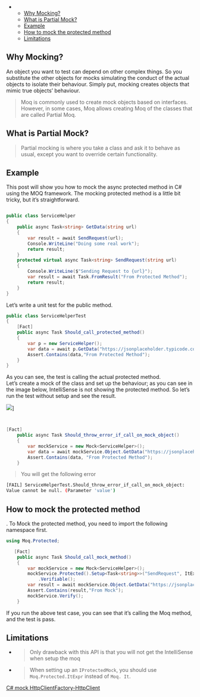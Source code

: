 -   -   [Why Mocking?](https://www.codeguru.co.in/2021/05/c-mock-protected-async-method-using-moq.html#why-mocking)
    -   [What is Partial Mock?](https://www.codeguru.co.in/2021/05/c-mock-protected-async-method-using-moq.html#what-is-partial-mock)
    -   [Example](https://www.codeguru.co.in/2021/05/c-mock-protected-async-method-using-moq.html#example)
    -   [How to mock the protected method](https://www.codeguru.co.in/2021/05/c-mock-protected-async-method-using-moq.html#how-to-mock-the-protected-method)
    -   [Limitations](https://www.codeguru.co.in/2021/05/c-mock-protected-async-method-using-moq.html#limitations)

## Why Mocking?

An object you want to test can depend on other complex things. So you substitute the other objects for mocks simulating the conduct of the actual objects to isolate their behaviour. Simply put, mocking creates objects that mimic true objects’ behaviour.

> Moq is commonly used to create mock objects based on interfaces.  
> However, in some cases, Moq allows creating Moq of the classes that are called Partial Moq.

## What is Partial Mock?

> Partial mocking is where you take a class and ask it to behave as usual, except you want to override certain functionality.

## Example

This post will show you how to mock the async protected method in C# using the MOQ framework. The mocking protected method is a little bit tricky, but it’s straightforward.

```csharp

public class ServiceHelper
{
	public async Task<string> GetData(string url)
	{
		var result = await SendRequest(url);
		Console.WriteLine("Doing some real work");
		return result;
	}
	protected virtual async Task<string> SendRequest(string url)
	{
		Console.WriteLine($"Sending Request to {url}");
		var result = await Task.FromResult("From Protected Method");
		return result;
	}
}


```

Let’s write a unit test for the public method.

```csharp
public class ServiceHelperTest
{
	[Fact]
	public async Task Should_call_protected_method()
	{
		var p = new ServiceHelper();
		var data = await p.GetData("https://jsonplaceholder.typicode.com/todos/1");
		Assert.Contains(data,"From Protected Method");
	}
}


```

As you can see, the test is calling the actual protected method.  
Let’s create a mock of the class and set up the behaviour; as you can see in the image below, IntelliSense is not showing the protected method. So let’s run the test without setup and see the result.

![](https://lh3.googleusercontent.com/-IPUaeQ6KFj8/YK-J2GKl4dI/AAAAAAAAOsI/4n_VNBMEwJETRzr__tPxxs6bU5rgJZLDACLcBGAsYHQ/s16000-rw/image.png)]

```csharp


[Fact]
	public async Task Should_throw_error_if_call_on_mock_object()
	{
		var mockService = new Mock<ServiceHelper>();
		var data = await mockService.Object.GetData("https://jsonplaceholder.typicode.com/todos/1");
		Assert.Contains(data, "From Protected Method");
	}

```

> You will get the following error

```bash
[FAIL] ServiceHelperTest.Should_throw_error_if_call_on_mock_object: 
Value cannot be null. (Parameter 'value')

```

## How to mock the protected method

. To Mock the protected method, you need to import the following namespace first.

```csharp
using Moq.Protected;

```

```csharp
   [Fact]
	public async Task Should_call_mock_method()
	{
		var mockService = new Mock<ServiceHelper>();
		mockService.Protected().Setup<Task<string>>("SendRequest", ItExpr.IsAny<string>()).ReturnsAsync(() => "From Mock")
			.Verifiable();
		var result = await mockService.Object.GetData("https://jsonplaceholder.typicode.com/todos/1");
		Assert.Contains(result,"From Mock");
		mockService.Verify();
	}


```

If you run the above test case, you can see that it’s calling the Moq method, and the test is pass.

## Limitations

-   > Only drawback with this API is that you will not get the IntelliSense when setup the moq
    
-   > When setting up an  `IProtectedMock`, you should use  `Moq.Protected.ItExpr`  instead of  `Moq. It`.
    

[C# mock HttpClientFactory-HttpClient](https://www.codeguru.co.in/2020/05/easily-mock-htppclient-in-c-using-moq.html)
<!--stackedit_data:
eyJoaXN0b3J5IjpbMTIyNTI4NTE0Ml19
-->